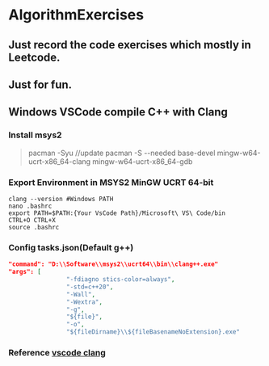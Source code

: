 # AlgorithmExercises
## Just record the code exercises which mostly in Leetcode. 
## Just for fun.
## Windows VSCode compile C++ with Clang
### Install msys2
> pacman -Syu //update 
pacman -S --needed base-devel mingw-w64-ucrt-x86_64-clang mingw-w64-ucrt-x86_64-gdb
### Export Environment in MSYS2 MinGW UCRT 64-bit
```shell
clang --version #Windows PATH
nano .bashrc
export PATH=$PATH:{Your VsCode Path}/Microsoft\ VS\ Code/bin
CTRL+O CTRL+X
source .bashrc
```
### Config tasks.json(Default g++)
```json
"command": "D:\\Software\\msys2\\ucrt64\\bin\\clang++.exe"
"args": [
                "-fdiagno stics-color=always",
                "-std=c++20",
                "-Wall",
                "-Wextra",
                "-g",
                "${file}",
                "-o",
                "${fileDirname}\\${fileBasenameNoExtension}.exe"
```
### Reference [vscode clang](https://solarianprogrammer.com/2021/06/11/install-clang-windows-msys2-mingw-w64/)